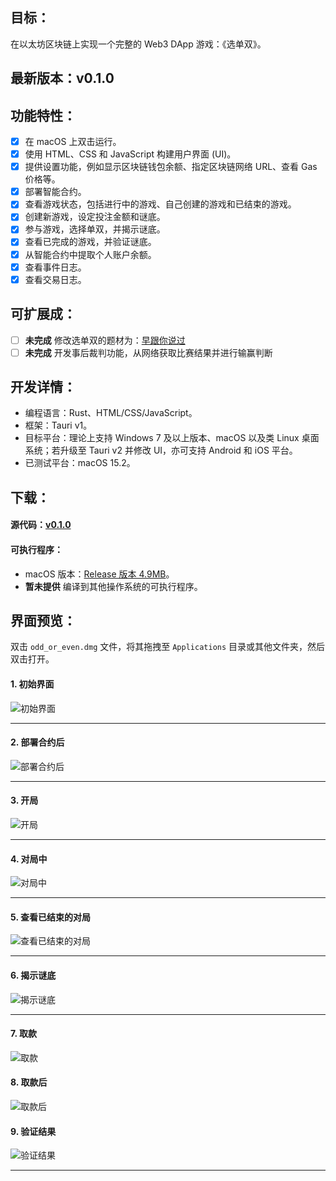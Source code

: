 ## 目标：
在以太坊区块链上实现一个完整的 Web3 DApp 游戏：《选单双》。

## 最新版本：v0.1.0

## 功能特性：
- [x] 在 macOS 上双击运行。
- [x] 使用 HTML、CSS 和 JavaScript 构建用户界面 (UI)。
- [x] 提供设置功能，例如显示区块链钱包余额、指定区块链网络 URL、查看 Gas 价格等。
- [x] 部署智能合约。
- [x] 查看游戏状态，包括进行中的游戏、自己创建的游戏和已结束的游戏。
- [x] 创建新游戏，设定投注金额和谜底。
- [x] 参与游戏，选择单双，并揭示谜底。
- [x] 查看已完成的游戏，并验证谜底。
- [x] 从智能合约中提取个人账户余额。
- [x] 查看事件日志。
- [x] 查看交易日志。
  
## 可扩展成：
- [ ] **未完成** 修改选单双的题材为：[早跟你说过](https://www.tolduvault.com/) 
- [ ] **未完成** 开发事后裁判功能，从网络获取比赛结果并进行输赢判断

## 开发详情：
* 编程语言：Rust、HTML/CSS/JavaScript。
* 框架：Tauri v1。
* 目标平台：理论上支持 Windows 7 及以上版本、macOS 以及类 Linux 桌面系统；若升级至 Tauri v2 并修改 UI，亦可支持 Android 和 iOS 平台。
* 已测试平台：macOS 15.2。

## 下载：
#### 源代码：[v0.1.0](md/work/OddOrEven/odd-or-even_source_code.zip)

#### 可执行程序：
* macOS 版本：[Release 版本 4.9MB](md/work/OddOrEven/odd_or_even.dmg)。
* **暂未提供** 编译到其他操作系统的可执行程序。

## 界面预览：
双击 `odd_or_even.dmg` 文件，将其拖拽至 `Applications` 目录或其他文件夹，然后双击打开。

#### 1. 初始界面
<!-- 仅针对特定图片，自适应父容器宽度 -->
<img src="md/work/OddOrEven/oddoreven-00.jpg" class="markdown-img-container" alt="初始界面">

---
#### 2. 部署合约后

<img src="md/work/OddOrEven/oddoreven-01.jpg" class="markdown-img-container" alt="部署合约后">

---
#### 3. 开局

<img src="md/work/OddOrEven/oddoreven-02.jpg" class="markdown-img-container" alt="开局">

---
#### 4. 对局中

<img src="md/work/OddOrEven/oddoreven-03.jpg" class="markdown-img-container" alt="对局中">

---
#### 5. 查看已结束的对局

<img src="md/work/OddOrEven/oddoreven-04.jpg" class="markdown-img-container" alt="查看已结束的对局">

---
#### 6. 揭示谜底

<img src="md/work/OddOrEven/oddoreven-05.jpg" class="markdown-img-container" alt="揭示谜底">

---
#### 7. 取款

<img src="md/work/OddOrEven/oddoreven-06.jpg" class="markdown-img-container" alt="取款">

#### 8. 取款后

<img src="md/work/OddOrEven/oddoreven-07.jpg" class="markdown-img-container" alt="取款后">

#### 9. 验证结果

<img src="md/work/OddOrEven/oddoreven-08.jpg" class="markdown-img-container" alt="验证结果">

---
